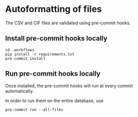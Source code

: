 # Autoformatting of files

The CSV and CIF files are validated using pre-commit hooks.


## Install pre-commit hooks locally

```
cd .workflows
pip install -r requirements.txt
pre-commit install
```

## Run pre-commit hooks locally

Once installed, the pre-commit hooks will run at every commit automatically.

In order to run them on the entire database, use
```
pre-commit run --all-files
```
